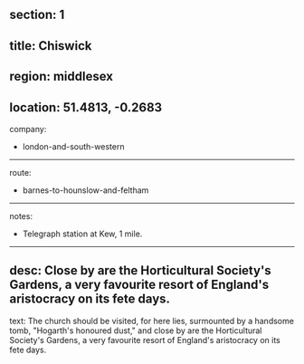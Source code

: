 section: 1
----
title: Chiswick
----
region: middlesex
----
location: 51.4813, -0.2683
----
company:
- london-and-south-western
----
route:
- barnes-to-hounslow-and-feltham
----
notes:
- Telegraph station at Kew, 1 mile.
----
desc: Close by are the Horticultural Society's Gardens, a very favourite resort of England's aristocracy on its fete days.
----
text: The church should be visited, for here lies, surmounted by a handsome tomb, "Hogarth's honoured dust," and close by are the Horticultural Society's Gardens, a very favourite resort of England's aristocracy on its fete days.
